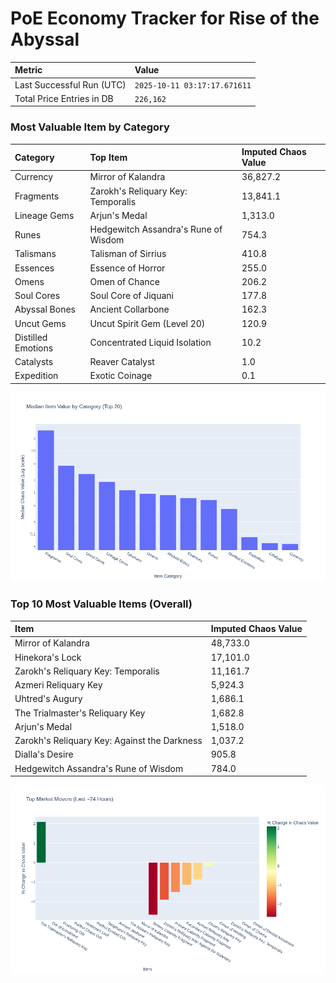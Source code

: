 # PoE Economy Tracker for Rise of the Abyssal

<!-- START_MAINTENANCE -->
| Metric | Value |
|:---|:---|
| Last Successful Run (UTC) | `2025-10-11 03:17:17.671611` |
| Total Price Entries in DB | `226,162` |

<!-- END_MAINTENANCE -->

<!-- START_DATAFRAME_DEBUG -->
<!-- END_DATAFRAME_DEBUG -->

<!-- START_CATEGORY_ANALYSIS -->
### Most Valuable Item by Category
| Category | Top Item | Imputed Chaos Value |
| :--- | :--- | :--- |
| Currency | Mirror of Kalandra | 36,827.2 |
| Fragments | Zarokh's Reliquary Key: Temporalis | 13,841.1 |
| Lineage Gems | Arjun's Medal | 1,313.0 |
| Runes | Hedgewitch Assandra's Rune of Wisdom | 754.3 |
| Talismans | Talisman of Sirrius | 410.8 |
| Essences | Essence of Horror | 255.0 |
| Omens | Omen of Chance | 206.2 |
| Soul Cores | Soul Core of Jiquani | 177.8 |
| Abyssal Bones | Ancient Collarbone | 162.3 |
| Uncut Gems | Uncut Spirit Gem (Level 20) | 120.9 |
| Distilled Emotions | Concentrated Liquid Isolation | 10.2 |
| Catalysts | Reaver Catalyst | 1.0 |
| Expedition | Exotic Coinage | 0.1 |


![Category Analysis Chart](charts/category_analysis.png)
<!-- END_ANALYSIS -->

<!-- START_ANALYSIS -->
### Top 10 Most Valuable Items (Overall)
| Item | Imputed Chaos Value |
| :--- | :--- |
| Mirror of Kalandra | 48,733.0 |
| Hinekora's Lock | 17,101.0 |
| Zarokh's Reliquary Key: Temporalis | 11,161.7 |
| Azmeri Reliquary Key | 5,924.3 |
| Uhtred's Augury | 1,686.1 |
| The Trialmaster's Reliquary Key | 1,682.8 |
| Arjun's Medal | 1,518.0 |
| Zarokh's Reliquary Key: Against the Darkness | 1,037.2 |
| Dialla's Desire | 905.8 |
| Hedgewitch Assandra's Rune of Wisdom | 784.0 |


![Market Movers Chart](charts/market_movers.png)
<!-- END_ANALYSIS -->
